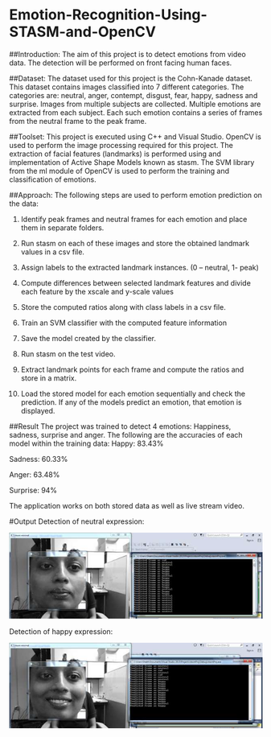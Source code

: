# Emotion-Recognition-Using-STASM-and-OpenCV

##Introduction:
The aim of this project is to detect emotions from video data. The detection will be performed on
front facing human faces.

##Dataset:
The dataset used for this project is the Cohn-Kanade dataset. This dataset contains images
classified into 7 different categories. The categories are: neutral, anger, contempt, disgust, fear,
happy, sadness and surprise. Images from multiple subjects are collected. Multiple emotions are
extracted from each subject. Each such emotion contains a series of frames from the neutral frame
to the peak frame.

##Toolset:
This project is executed using C++ and Visual Studio. OpenCV is used to perform the image
processing required for this project. The extraction of facial features (landmarks) is performed
using and implementation of Active Shape Models known as stasm. The SVM library from the ml
module of OpenCV is used to perform the training and classification of emotions.

##Approach:
The following steps are used to perform emotion prediction on the data:
1. Identify peak frames and neutral frames for each emotion and place them in separate
folders.

2. Run stasm on each of these images and store the obtained landmark values in a csv file.

3. Assign labels to the extracted landmark instances. (0 – neutral, 1- peak)

4. Compute differences between selected landmark features and divide each feature by the xscale
and y-scale values

5. Store the computed ratios along with class labels in a csv file.

6. Train an SVM classifier with the computed feature information

7. Save the model created by the classifier.

8. Run stasm on the test video.

9. Extract landmark points for each frame and compute the ratios and store in a matrix.

10. Load the stored model for each emotion sequentially and check the prediction. If any of the models predict an emotion, that emotion is displayed.

##Result
The project was trained to detect 4 emotions: Happiness, sadness, surprise and anger.
The following are the accuracies of each model within the training data:
Happy: 83.43%

Sadness: 60.33%

Anger: 63.48%

Surprise: 94%

The application works on both stored data as well as live stream video.

#Output
Detection of neutral expression:

![neutral face detection](/neutralDetect.png?raw=true "Detection of neutral expression")

Detection of happy expression:

![happy face detection](/happyDetect.png?raw=true "Detection of happy expression")
